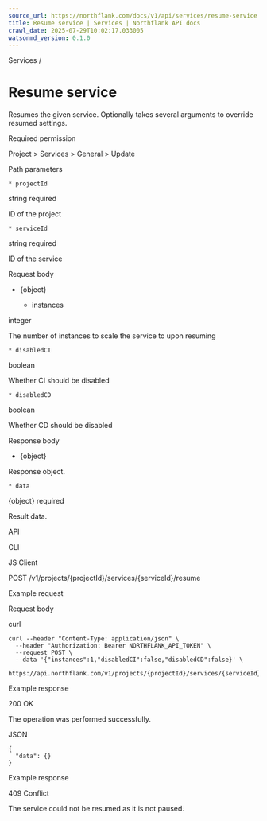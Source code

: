 ```yaml
---
source_url: https://northflank.com/docs/v1/api/services/resume-service
title: Resume service | Services | Northflank API docs
crawl_date: 2025-07-29T10:02:17.033005
watsonmd_version: 0.1.0
---
```


Services / 

# Resume service

Resumes the given service. Optionally takes several arguments to override resumed settings.

Required permission

Project > Services > General > Update

Path parameters

    * projectId

string required

ID of the project

    * serviceId

string required

ID of the service




Request body

  * {object}

    * instances

integer

The number of instances to scale the service to upon resuming

    * disabledCI

boolean

Whether CI should be disabled

    * disabledCD

boolean

Whether CD should be disabled




Response body

  * {object}

Response object.

    * data

{object} required

Result data.




API

CLI

JS Client

POST /v1/projects/{projectId}/services/{serviceId}/resume

Example request

Request body

curl
    
    
    curl --header "Content-Type: application/json" \
      --header "Authorization: Bearer NORTHFLANK_API_TOKEN" \
      --request POST \
      --data '{"instances":1,"disabledCI":false,"disabledCD":false}' \
      https://api.northflank.com/v1/projects/{projectId}/services/{serviceId}/resume

Example response

200 OK

The operation was performed successfully.

JSON
    
    
    {
      "data": {}
    }

Example response

409 Conflict

The service could not be resumed as it is not paused.